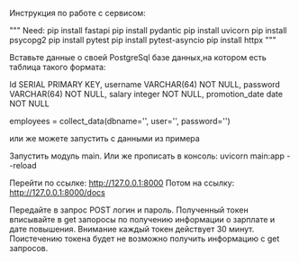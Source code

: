 Инструкция по работе с сервисом:

"""
Need:
pip install fastapi
pip install pydantic
pip install uvicorn
pip install psycopg2
pip install pytest
pip install pytest-asyncio
pip install httpx
"""

Вставьте данные о своей PostgreSql базе данных,на котором есть таблица такого формата:

Id SERIAL PRIMARY KEY,
username VARCHAR(64) NOT NULL,
password VARCHAR(64) NOT NULL,
salary integer NOT NULL,
promotion_date date NOT NULL

employees = collect_data(dbname='', user='', password='')

или же можете запустить с данными из примера

Запустить модуль main.
Или же прописать в консоль: uvicorn main:app --reload

Перейти по ссылке: http://127.0.0.1:8000
Потом на ссылку: http://127.0.0.1:8000/docs

Передайте в запрос POST логин и пароль.
Полученный токен вписывайте в get запоросы по получению информации о зарплате и дате повышения.
Внимание каждый токен действует 30 минут. Поистечению токена будет не возможно получить информацию с get запросов.
